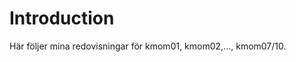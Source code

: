 Introduction
===============================

Här följer mina redovisningar för kmom01, kmom02,..., kmom07/10.
